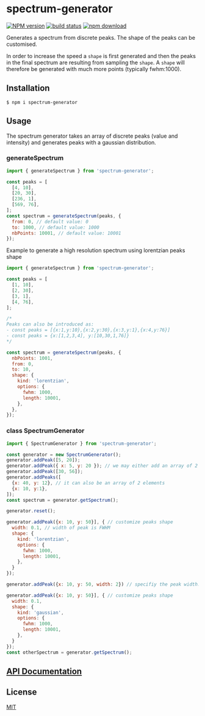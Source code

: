 # spectrum-generator

[![NPM version][npm-image]][npm-url]
[![build status][ci-image]][ci-url]
[![npm download][download-image]][download-url]

Generates a spectrum from discrete peaks. The shape of the peaks can be customised.

In order to increase the speed a `shape` is first generated and then the peaks in the final
spectrum are resulting from sampling the `shape`. A `shape` will therefore be generated with
much more points (typically fwhm:1000).

## Installation

`$ npm i spectrum-generator`

## Usage

The spectrum generator takes an array of discrete peaks (value and intensity)
and generates peaks with a gaussian distribution.

### generateSpectrum

```js
import { generateSpectrum } from 'spectrum-generator';

const peaks = [
  [4, 10],
  [20, 30],
  [236, 1],
  [569, 76],
];
const spectrum = generateSpectrum(peaks, {
  from: 0, // default value: 0
  to: 1000, // default value: 1000
  nbPoints: 10001, // default value: 10001
});
```

Example to generate a high resolution spectrum using lorentzian peaks shape

```js
import { generateSpectrum } from 'spectrum-generator';

const peaks = [
  [1, 10],
  [2, 30],
  [3, 1],
  [4, 76],
];

/*
Peaks can also be introduced as:
- const peaks = [{x:1,y:10},{x:2,y:30},{x:3,y:1},{x:4,y:76}]
- const peaks = {x:[1,2,3,4], y:[10,30,1,76]}
*/

const spectrum = generateSpectrum(peaks, {
  nbPoints: 1001,
  from: 0,
  to: 10,
  shape: {
    kind: 'lorentzian',
    options: {
      fwhm: 1000,
      length: 10001,
    },
  },
});
```

### class SpectrumGenerator

```js
import { SpectrumGenerator } from 'spectrum-generator';

const generator = new SpectrumGenerator();
generator.addPeak([5, 20]);
generator.addPeak({ x: 5, y: 20 }); // we may either add an array of 2 elements or an object with x,y values
generator.addPeak([30, 56]);
generator.addPeaks([
  {x: 40, y: 12}, // it can also be an array of 2 elements
  {x: 10, y:1},
]);
const spectrum = generator.getSpectrum();

generator.reset();

generator.addPeak({x: 10, y: 50}], { // customize peaks shape
  width: 0.1, // width of peak is FWHM
  shape: {
    kind: 'lorentzian',
    options: {
      fwhm: 1000,
      length: 10001,
    },
  }
});

generator.addPeak({x: 10, y: 50, width: 2}) // specifiy the peak width. This is the peak width half height (FWHM)

generator.addPeak({x: 10, y: 50}], { // customize peaks shape
  width: 0.1,
  shape: {
    kind: 'gaussian',
    options: {
      fwhm: 1000,
      length: 10001,
    },
  }
});
const otherSpectrum = generator.getSpectrum();
```

## [API Documentation](https://cheminfo.github.io/spectrum-generator/)

## License

[MIT](./LICENSE)

[npm-image]: https://img.shields.io/npm/v/spectrum-generator.svg
[npm-url]: https://www.npmjs.com/package/spectrum-generator
[ci-image]: https://github.com/cheminfo/spectrum-generator/workflows/Node.js%20CI/badge.svg?branch=master
[ci-url]: https://github.com/cheminfo/spectrum-generator/actions?query=workflow%3A%22Node.js+CI%22
[download-image]: https://img.shields.io/npm/dm/spectrum-generator.svg
[download-url]: https://www.npmjs.com/package/spectrum-generator
